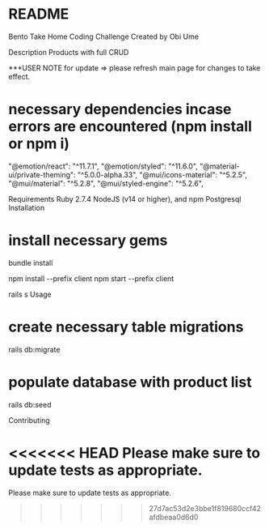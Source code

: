 # README
Bento Take Home Coding Challenge
Created by Obi Ume

Description
Products with full CRUD

***USER NOTE
for update => please refresh main page for changes to take effect. 

# necessary dependencies incase errors are encountered (npm install or npm i)
"@emotion/react": "^11.7.1",
"@emotion/styled": "^11.6.0",
"@material-ui/private-theming": "^5.0.0-alpha.33",
"@mui/icons-material": "^5.2.5",
"@mui/material": "^5.2.8",
"@mui/styled-engine": "^5.2.6",

Requirements
Ruby 2.7.4
NodeJS (v14 or higher), and npm
Postgresql
Installation
# install necessary gems
bundle install

npm install --prefix client
npm start --prefix client


rails s
Usage

# create necessary table migrations
rails db:migrate

# populate database with product list
rails db:seed


Contributing

<<<<<<< HEAD
Please make sure to update tests as appropriate.
=======
Please make sure to update tests as appropriate.
>>>>>>> 27d7ac53d2e3bbe1f819680ccf42afdbeaa0d6d0
